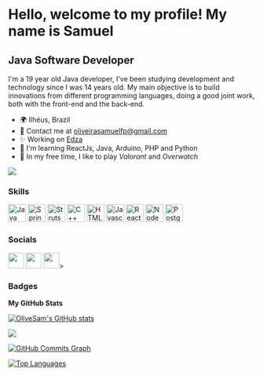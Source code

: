 Hello, welcome to my profile!
My name is Samuel
==========================

Java Software Developer
-----------------------------

I'm a 19 year old Java developer, I've been studying development and technology since I was 14 years old. My main objective is to build innovations from different programming languages, doing a good joint work, both with the front-end and the back-end.

* 🌍  Ilhéus, Brazil
* 📲  Contact me at [oliveirasamuelfp@gmail.com](mailto:oliveirasamuelfp@gmail.com)
* ✨  Working on [Edza](http://edza.com.br/)
* 🧠  I'm learning ReactJs, Java, Arduino, PHP and Python
* 👾  In my free time, I like to play _Valorant_ and _Overwatch_

<a href="https://www.github.com/olivesam" target="_blank" rel="noreferrer"><img
src="https://img.shields.io/github/followers/olivesam?logo=github&style=for-the-badge&color=3382ed&labelColor=171717" /></a>

### Skills

<p align="left">
<a href="https://developer.mozilla.org/en-US/docs/Web/Java" target="_blank" rel="noreferrer"><img src="https://raw.githubusercontent.com/danielcranney/readme-generator/main/public/icons/skills/java-colored.svg" width="36" height="36" alt="Java" /></a>
<a href="https://spring.io/projects/spring-boot" target="_blank" rel="noreferrer"><img src="https://dz2cdn1.dzone.com/storage/temp/12434118-spring-boot-logo.png" width="36" height="36" alt="Springboot" /></a>
<a href="https://struts.apache.org/" target="_blank" rel="noreferrer"><img src="https://seeklogo.com/images/S/struts-logo-8759EBE252-seeklogo.com.png" width="36" height="36" alt="Struts" /></a>
<a href="https://docs.microsoft.com/en-us/cpp/?view=msvc-170" target="_blank" rel="noreferrer"><img src="https://raw.githubusercontent.com/danielcranney/readme-generator/main/public/icons/skills/cplusplus-colored.svg" width="36" height="36" alt="C++" /></a>
<a href="https://developer.mozilla.org/en-US/docs/Glossary/HTML5" target="_blank" rel="noreferrer"><img src="https://raw.githubusercontent.com/danielcranney/readme-generator/main/public/icons/skills/html5-colored.svg" width="36" height="36" alt="HTML5" /></a>
<a href="https://developer.mozilla.org/en-US/docs/Web/JavaScript" target="_blank" rel="noreferrer"><img src="https://raw.githubusercontent.com/danielcranney/readme-generator/main/public/icons/skills/javascript-colored.svg" width="36" height="36" alt="Javascript" /></a>
<a href="https://reactjs.org/" target="_blank" rel="noreferrer"><img src="https://raw.githubusercontent.com/danielcranney/readme-generator/main/public/icons/skills/react-colored.svg" width="36" height="36" alt="React" /></a>
<a href="https://nodejs.org/en/" target="_blank" rel="noreferrer"><img src="https://raw.githubusercontent.com/danielcranney/readme-generator/main/public/icons/skills/nodejs-colored.svg" width="36" height="36" alt="NodeJS" /></a>
<a href="https://www.postgresql.org/" target="_blank" rel="noreferrer"><img src="https://raw.githubusercontent.com/danielcranney/readme-generator/main/public/icons/skills/postgresql-colored.svg" width="36" height="36" alt="PostgreSQL" /></a>
</p>

### Socials

<p align="left"> <a href="https://discord.com/users/SamPhill" target="_blank" rel="noreferrer"><img src="https://raw.githubusercontent.com/danielcranney/readme-generator/main/public/icons/socials/discord.svg" width="32" height="32" /></a> <a href="https://www.github.com/olivesam" target="_blank" rel="noreferrer"><img src="https://raw.githubusercontent.com/danielcranney/readme-generator/main/public/icons/socials/github-dark.svg" width="32" height="32" /></a> <a href="www.linkedin.com/in/samueloliveirasan
" target="_blank" rel="noreferrer"><img src="https://raw.githubusercontent.com/danielcranney/readme-generator/main/public/icons/socials/linkedin.svg" width="32" height="32" /></a>></p>

### Badges

<b>My GitHub Stats</b>

<a href="http://www.github.com/OliveSam"><img src="https://github-readme-stats.vercel.app/api?username=OliveSam&show_icons=true&hide=&count_private=true&title_color=3382ed&text_color=ffffff&icon_color=3382ed&bg_color=171717&hide_border=true&show_icons=true" alt="OliveSam's GitHub stats" /></a>

<a href="http://www.github.com/OliveSam"><img src="https://github-readme-streak-stats.herokuapp.com/?user=OliveSam&stroke=ffffff&background=171717&ring=3382ed&fire=3382ed&currStreakNum=ffffff&currStreakLabel=3382ed&sideNums=ffffff&sideLabels=ffffff&dates=ffffff&hide_border=true" /></a>

<a href="http://www.github.com/OliveSam"><img src="https://github-readme-activity-graph.cyclic.app/graph?username=OliveSam&bg_color=171717&color=ffffff&line=3382ed&point=ffffff&area_color=171717&area=true&hide_border=true&custom_title=GitHub%20Commits%20Graph" alt="GitHub Commits Graph" /></a>

<a href="https://github.com/OliveSam" align="left"><img src="https://github-readme-stats.vercel.app/api/top-langs/?username=OliveSam&layout=compact&title_color=3382ed&hide=css,objective-c,html&text_color=ffffff&icon_color=3382ed&bg_color=171717&hide_border=true&locale=en&custom_title=Top%20%Languages" alt="Top Languages" /></a>
